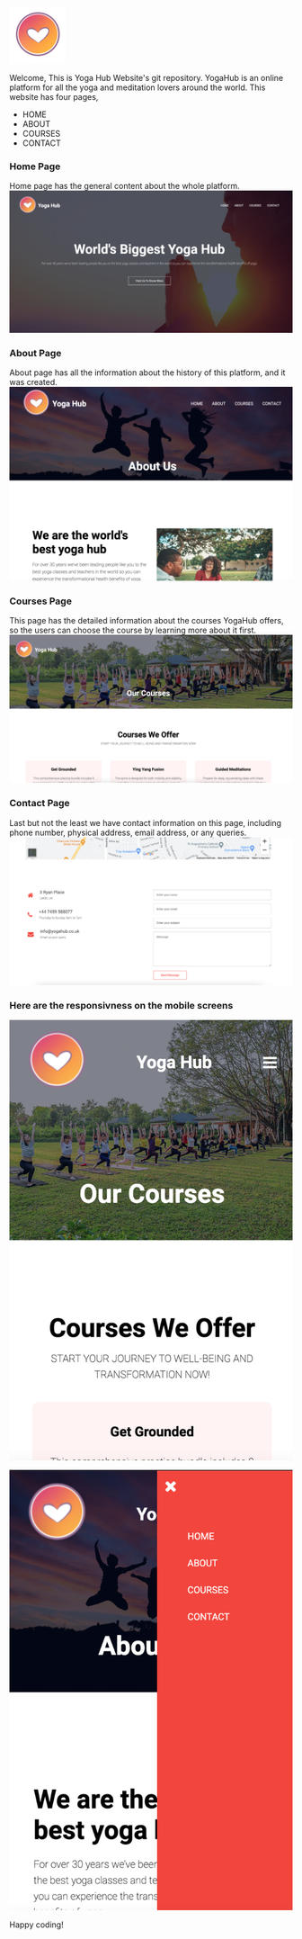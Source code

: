 ![Logo](https://github.com/Haris-Noori/yoga-website/blob/main/images/logo-sm.png)

Welcome, This is Yoga Hub Website's git repository.
YogaHub is an online platform for all the yoga and meditation lovers around the world.
This website has four pages,
- HOME
- ABOUT
- COURSES
- CONTACT

### Home Page
Home page has the general content about the whole platform.
![Screenshot](https://github.com/Haris-Noori/yoga-website/blob/main/screenshots/one.png)


### About Page
About page has all the information about the history of this platform, and it was created.
![Screenshot](https://github.com/Haris-Noori/yoga-website/blob/main/screenshots/two.png)

### Courses Page
This page has the detailed information about the courses YogaHub offers, so the users can choose the course by learning more about it first.
![Screenshot](https://github.com/Haris-Noori/yoga-website/blob/main/screenshots/three.png)

### Contact Page
Last but not the least we have contact information on this page, including phone number, physical address, email address, or any queries.
![Screenshot](https://github.com/Haris-Noori/yoga-website/blob/main/screenshots/four.png)

### Here are the responsivness on the mobile screens
![Screenshot](https://github.com/Haris-Noori/yoga-website/blob/main/screenshots/five.png)



![Screenshot](https://github.com/Haris-Noori/yoga-website/blob/main/screenshots/six.png)



Happy coding!
